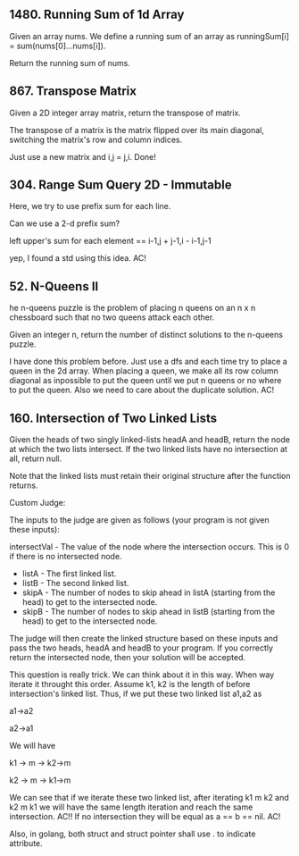 ## 1480. Running Sum of 1d Array

Given an array nums. We define a running sum of an array as runningSum[i] = sum(nums[0]…nums[i]).

Return the running sum of nums.

## 867. Transpose Matrix

Given a 2D integer array matrix, return the transpose of matrix.

The transpose of a matrix is the matrix flipped over its main diagonal, switching the matrix's row and column indices.

Just use a new matrix and i,j = j,i. Done!

## 304. Range Sum Query 2D - Immutable

Here, we try to use prefix sum for each line.

Can we use a 2-d prefix sum?

left upper's sum for each element == i-1,j + j-1,i - i-1,j-1

yep, I found a std using this idea. AC!

## 52. N-Queens II

he n-queens puzzle is the problem of placing n queens on an n x n chessboard such that no two queens attack each other.

Given an integer n, return the number of distinct solutions to the n-queens puzzle.

I have done this problem before. Just use a dfs and each time try to place a queen in the 2d array. When placing a queen, we make all its row column diagonal as inpossible to put the queen until we put n queens or no where to put the queen. Also we need to care about the duplicate solution. AC!

## 160. Intersection of Two Linked Lists

Given the heads of two singly linked-lists headA and headB, return the node at which the two lists intersect. If the two linked lists have no intersection at all, return null.

Note that the linked lists must retain their original structure after the function returns.

Custom Judge:

The inputs to the judge are given as follows (your program is not given these inputs):

intersectVal - The value of the node where the intersection occurs. This is 0 if there is no intersected node.

* listA - The first linked list.
* listB - The second linked list.
* skipA - The number of nodes to skip ahead in listA (starting from the head) to get to the intersected node.
* skipB - The number of nodes to skip ahead in listB (starting from the head) to get to the intersected node.

The judge will then create the linked structure based on these inputs and pass the two heads, headA and headB to your program. If you correctly return the intersected node, then your solution will be accepted.

This question is really trick. We can think about it in this way. When way iterate it throught this order. Assume k1, k2 is the length of before intersection's linked list. Thus, if we put these two linked list a1,a2 as 

a1->a2

a2->a1

We will have

k1 -> m -> k2->m

k2 -> m -> k1->m

We can see that if we iterate these two linked list, after iterating k1 m k2 and k2 m k1 we will have the same length iteration and reach the same intersection. AC!! If no intersection they will be equal as a == b == nil. AC!

Also, in golang, both struct and struct pointer shall use . to indicate attribute.